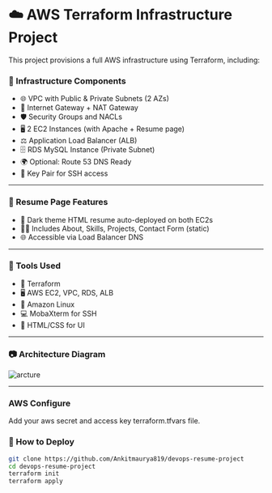 # ☁️ AWS Terraform Infrastructure Project

This project provisions a full AWS infrastructure using Terraform, including:

### 🚧 Infrastructure Components
- 🌐 VPC with Public & Private Subnets (2 AZs)
- 🔐 Internet Gateway + NAT Gateway
- 🛡️ Security Groups and NACLs
- 🖥️ 2 EC2 Instances (with Apache + Resume page)
- ⚖️ Application Load Balancer (ALB)
- 🗄️ RDS MySQL Instance (Private Subnet)
- 🌍 Optional: Route 53 DNS Ready
- 🔑 Key Pair for SSH access

---

### 🧾 Resume Page Features
- 🖤 Dark theme HTML resume auto-deployed on both EC2s
- 👨‍💻 Includes About, Skills, Projects, Contact Form (static)
- 🌐 Accessible via Load Balancer DNS

---

### 🔧 Tools Used
- 🧰 Terraform
- 🖥️ AWS EC2, VPC, RDS, ALB
- 🐧 Amazon Linux
- 💻 MobaXterm for SSH
- 🎨 HTML/CSS for UI

---

### 📷 Architecture Diagram

![arcture](https://github.com/user-attachments/assets/5a4d10c2-7beb-470c-9f61-e1e2ee397566)

---

### AWS Configure

Add your aws secret and access key terraform.tfvars file.

### 🚀 How to Deploy

```bash
git clone https://github.com/Ankitmaurya819/devops-resume-project
cd devops-resume-project
terraform init
terraform apply

